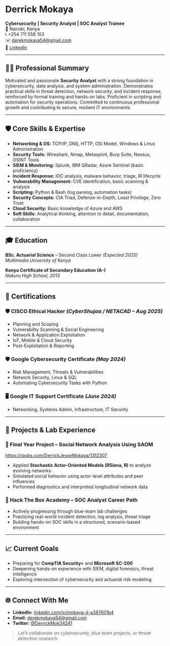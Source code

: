 # Derrick Mokaya  
**Cybersecurity | Security Analyst | SOC Analyst Trainee**  
📍 Nairobi, Kenya  
📞 +254 711 558 103  
✉️ derekmokaya54@gmail.com  
🔗 [LinkedIn](https://www.linkedin.com/in/mokaya-d-a387601b4/)

---

## 👨‍💻 Professional Summary  
Motivated and passionate **Security Analyst** with a strong foundation in cybersecurity, data analysis, and system administration. Demonstrates practical skills in threat detection, network security, and incident response, reinforced by formal training and hands-on labs. Proficient in scripting and automation for security operations. Committed to continuous professional growth and contributing to secure, resilient IT environments.

---

## 🛡️ Core Skills & Expertise

- **Networking & OS:** TCP/IP, DNS, HTTP, OSI Model, Windows & Linux Administration  
- **Security Tools:** Wireshark, Nmap, Metasploit, Burp Suite, Nessus, OSINT Tools  
- **SIEM & Monitoring:** Splunk, IBM QRadar, Azure Sentinel (basic proficiency)  
- **Incident Response:** IOC analysis, malware behavior, triage, IR lifecycle  
- **Vulnerability Management:** CVE identification, basic scanning & analysis  
- **Scripting:** Python & Bash (log parsing, automation tasks)  
- **Security Concepts:** CIA Triad, Defense-in-Depth, Least Privilege, Zero Trust  
- **Cloud Security:** Basic knowledge of Azure and AWS  
- **Soft Skills:** Analytical thinking, attention to detail, documentation, collaboration

---

## 🎓 Education

**BSc. Actuarial Science** – Second Class Lower *(Expected 2025)*  
*Multimedia University of Kenya*

**Kenya Certificate of Secondary Education (A–)**  
*Nakuru High School, 2013*

---

## 📜 Certifications

### 🛡️ CISCO Ethical Hacker *(CyberShujaa / NETACAD – Aug 2025)*
- Planning and Scoping
- Vulnerability Scanning & Social Engineering
- Network & Application Exploitation
- IoT, Mobile & Cloud Security
- Post-Exploitation & Reporting

### 🛡️ Google Cybersecurity Certificate *(May 2024)*
- Risk Management, Threats & Vulnerabilities
- Network Security, Linux & SQL
- Automating Cybersecurity Tasks with Python

### 🖥️ Google IT Support Certificate *(June 2024)*
- Networking, Systems Admin, Infrastructure, IT Security

---

## 🧪 Projects & Lab Experience

### **🎯 Final Year Project – Social Network Analysis Using SAOM**
https://rpubs.com/DerrickJesseMokaya/1312307
- Applied **Stochastic Actor-Oriented Models (RSiena, R)** to analyze evolving networks  
- Simulated social behavior using actor-level attributes and peer influences  
- Performed diagnostics and interpreted longitudinal network data

### **🔐 Hack The Box Academy – SOC Analyst Career Path**
- Actively progressing through blue-team lab challenges  
- Practicing real-world incident detection, log analysis, threat triage  
- Building hands-on SOC skills in a structured, scenario-based environment

---

## 📈 Current Goals
- Preparing for **CompTIA Security+** and **Microsoft SC-200**  
- Deepening hands-on experience with SIEM, digital forensics, threat intelligence  
- Exploring intersection of cybersecurity and actuarial risk modeling

---

## 🌐 Connect With Me
- **LinkedIn:** [linkedin.com/in/mokaya-d-a387601b4](https://www.linkedin.com/in/mokaya-d-a387601b4/)  
- **Email:** derekmokaya54@gmail.com  
- **Twitter:** [@DerrickMok34241](https://x.com/DerrickMok34241)

> *Let’s collaborate on cybersecurity, blue team projects, or threat detection research.*
